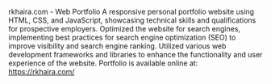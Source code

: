 rkhaira.com - Web Portfolio
A responsive personal portfolio website using HTML, CSS, and JavaScript, showcasing technical skills and
qualifications for prospective employers.
Optimized the website for search engines, implementing best practices for search engine optimization (SEO) to improve
visibility and search engine ranking.
Utilized various web development frameworks and libraries to enhance the functionality and user experience of the
website.
Portfolio is available online at: https://rkhaira.com/
